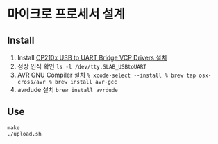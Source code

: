 # 마이크로 프로세서 설계

## Install

1. Install [CP210x USB to UART Bridge VCP Drivers 설치](https://www.silabs.com/developers/usb-to-uart-bridge-vcp-drivers?tab=downloads)
2. 정상 인식 확인 `ls -l /dev/tty.SLAB_USBtoUART`
3. AVR GNU Compiler 설치 `% xcode-select --install
   % brew tap osx-cross/avr
   % brew install avr-gcc`
4. avrdude 설치 `brew install avrdude`



## Use

```shell
make
./upload.sh
```
